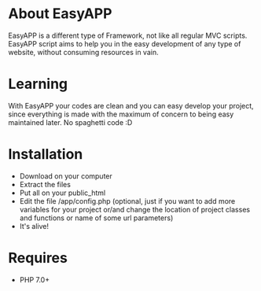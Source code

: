 # About EasyAPP

EasyAPP is a different type of Framework, not like all regular MVC scripts. EasyAPP script aims to help you in the easy development of any type of website, without consuming resources in vain. 

# Learning
With EasyAPP your codes are clean and you can easy develop your project, since everything is made with the maximum of concern to being easy maintained later. No spaghetti code :D

# Installation
 - Download on your computer
 - Extract the files
 - Put all on your public_html
 - Edit the file /app/config.php (optional, just if you want to add more variables for your project or/and change the location of project classes and functions or name of some url parameters)
 - It's alive!

# Requires
 - PHP 7.0+
